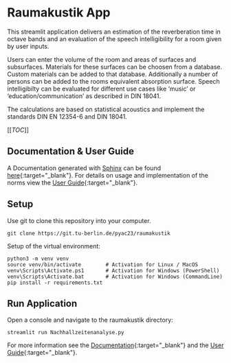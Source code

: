 # Raumakustik App

This streamlit application delivers an estimation of the reverberation time in octave bands and an evaluation of the speech intelligibility for a room given by user inputs.

Users can enter the volume of the room and areas of surfaces and subsurfaces. Materials for these surfaces can be choosen from a database. Custom materials can be added to that database. Additionally a number of persons can be added to the rooms equivalent absorption surface. Speech intelligibilty can be evaluated for different use cases like ‘music’ or ‘education/communication’ as described in DIN 18041.

The calculations are based on statistical acoustics and implement the standards DIN EN 12354-6 and DIN 18041.

[[_TOC_]]

## Documentation & User Guide
A Documentation generated with [Sphinx](https://www.sphinx-doc.org/) can be found [here](link){:target="_blank"}. 
For details on usage and implementation of the norms view the [User Guide](link){:target="_blank"}.

## Setup
Use git to clone this repository into your computer.
```
git clone https://git.tu-berlin.de/pyac23/raumakustik
```

Setup of the virtual environment:

```
python3 -m venv venv
source venv/bin/activate        # Activation for Linux / MacOS
venv\Scripts\Activate.ps1       # Activation for Windows (PowerShell)
venv\Scripts\Activate.bat       # Activation for Windows (CommandLine)
pip install -r requirements.txt
```

## Run Application
Open a console and navigate to the raumakustik directory:
```
streamlit run Nachhallzeitenanalyse.py
```

For more information see the [Documentation](link){:target="_blank"}
and the [User Guide](link){:target="_blank"}.
